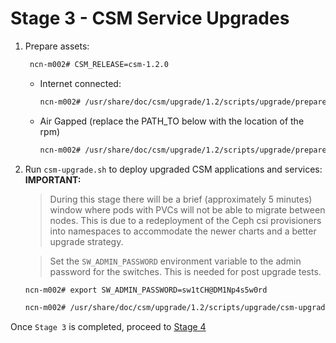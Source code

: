 # Stage 3 - CSM Service Upgrades

1. Prepare assets:


   ```bash
    ncn-m002# CSM_RELEASE=csm-1.2.0
   ```

   - Internet connected:

     ```bash
     ncn-m002# /usr/share/doc/csm/upgrade/1.2/scripts/upgrade/prepare-assets.sh --csm-version ${CSM_RELEASE} --endpoint [ENDPOINT]
     ```

   - Air Gapped (replace the PATH_TO below with the location of the rpm)

     ```bash
     ncn-m002# /usr/share/doc/csm/upgrade/1.2/scripts/upgrade/prepare-assets.sh --csm-version ${CSM_RELEASE} --tarball-file [PATH_TO_CSM_TARBALL_FILE]
     ```

1. Run `csm-upgrade.sh` to deploy upgraded CSM applications and services:
    **IMPORTANT:**

    > During this stage there will be a brief (approximately 5 minutes) window where pods with PVCs will not be able to migrate between nodes. This is due to a redeployment of the Ceph csi provisioners into namespaces to accommodate the newer charts and a better upgrade strategy.

    > Set the `SW_ADMIN_PASSWORD` environment variable to the admin password for the switches. This is needed for post upgrade tests.

    ```bash
    ncn-m002# export SW_ADMIN_PASSWORD=sw1tCH@DM1Np4s5w0rd
    ```

    ```bash
    ncn-m002# /usr/share/doc/csm/upgrade/1.2/scripts/upgrade/csm-upgrade.sh
    ```

Once `Stage 3` is completed, proceed to [Stage 4](Stage_4.md)
